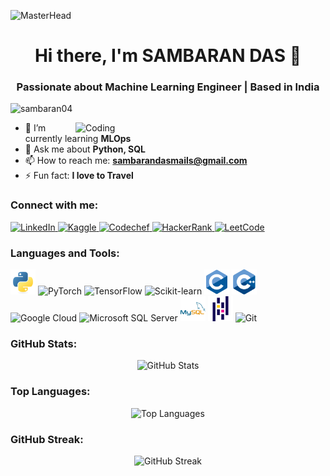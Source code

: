 ![MasterHead](https://d1m75rqqgidzqn.cloudfront.net/wp-data/2021/04/30155455/ML.jpg)

<h1 align="center">Hi there, I'm SAMBARAN DAS 👋</h1>
<h3 align="center">Passionate about Machine Learning Engineer | Based in India</h3>

<p align="left"> 
  <img src="https://komarev.com/ghpvc/?username=sambaran04&label=Profile%20views&color=0e75b6&style=flat" alt="sambaran04" /> 
</p>
<img align="right" alt="Coding" width="400" src="https://user-images.githubusercontent.com/60257288/169688266-0dba71e8-949d-4bc6-a048-0059ef1f994b.jpg">

- 🌱 I’m currently learning **MLOps**
- 💬 Ask me about **Python, SQL**
- 📫 How to reach me: **sambarandasmails@gmail.com**
- ⚡ Fun fact: **I love to Travel**

<h3 align="left">Connect with me:</h3>
<p align="left">
  <a href="https://linkedin.com/in/sambaran-das-663881173" target="_blank">
    <img src="https://raw.githubusercontent.com/rahuldkjain/github-profile-readme-generator/master/src/images/icons/Social/linked-in-alt.svg" alt="LinkedIn" height="30" width="40" />
  </a>
  <a href="https://kaggle.com/sambarandas" target="_blank">
    <img src="https://raw.githubusercontent.com/rahuldkjain/github-profile-readme-generator/master/src/images/icons/Social/kaggle.svg" alt="Kaggle" height="30" width="40" />
  </a>
  <a href="https://www.codechef.com/users/sambaran004" target="_blank">
    <img src="https://cdn.jsdelivr.net/npm/simple-icons@3.1.0/icons/codechef.svg" alt="Codechef" height="30" width="40" />
  </a>
  <a href="https://www.hackerrank.com/sambarandasmails" target="_blank">
    <img src="https://raw.githubusercontent.com/rahuldkjain/github-profile-readme-generator/master/src/images/icons/Social/hackerrank.svg" alt="HackerRank" height="30" width="40" />
  </a>
  <a href="https://www.leetcode.com/sambaran04" target="_blank">
    <img src="https://raw.githubusercontent.com/rahuldkjain/github-profile-readme-generator/master/src/images/icons/Social/leet-code.svg" alt="LeetCode" height="30" width="40" />
  </a>
</p>

<h3 align="left">Languages and Tools:</h3>
<p align="left">
  <img src="https://raw.githubusercontent.com/devicons/devicon/master/icons/python/python-original.svg" alt="Python" width="40" height="40"/> 
  <img src="https://www.vectorlogo.zone/logos/pytorch/pytorch-icon.svg" alt="PyTorch" width="40" height="40"/> 
  <img src="https://www.vectorlogo.zone/logos/tensorflow/tensorflow-icon.svg" alt="TensorFlow" width="40" height="40"/> 
  <img src="https://upload.wikimedia.org/wikipedia/commons/0/05/Scikit_learn_logo_small.svg" alt="Scikit-learn" width="40" height="40"/> 
  <img src="https://raw.githubusercontent.com/devicons/devicon/master/icons/c/c-original.svg" alt="C" width="40" height="40"/> 
  <img src="https://raw.githubusercontent.com/devicons/devicon/master/icons/cplusplus/cplusplus-original.svg" alt="C++" width="40" height="40"/> 
  <img src="https://www.vectorlogo.zone/logos/google_cloud/google_cloud-icon.svg" alt="Google Cloud" width="40" height="40"/> 
  <img src="https://www.svgrepo.com/show/303229/microsoft-sql-server-logo.svg" alt="Microsoft SQL Server" width="40" height="40"/> 
  <img src="https://raw.githubusercontent.com/devicons/devicon/master/icons/mysql/mysql-original-wordmark.svg" alt="MySQL" width="40" height="40"/> 
  <img src="https://raw.githubusercontent.com/devicons/devicon/master/icons/pandas/pandas-original.svg" alt="Pandas" width="40" height="40"/> 
  <img src="https://www.vectorlogo.zone/logos/git-scm/git-scm-icon.svg" alt="Git" width="40" height="40"/> 
</p>

<h3 align="left">GitHub Stats:</h3>

<p align="center">
  <img src="https://github-readme-stats.vercel.app/api?username=sambaran04&show_icons=true&theme=radical&count_private=true" alt="GitHub Stats" />
</p>

<h3 align="left">Top Languages:</h3>

<p align="center">
  <img src="https://github-readme-stats.vercel.app/api/top-langs/?username=sambaran04&layout=compact&langs_count=10&theme=radical" alt="Top Languages" />
</p>

<h3 align="left">GitHub Streak:</h3>

<p align="center">
  <img src="https://github-readme-streak-stats.herokuapp.com/?user=sambaran04&theme=radical" alt="GitHub Streak" />
</p>
